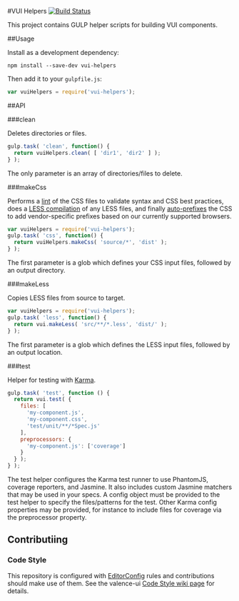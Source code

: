 #VUI Helpers [![Build Status](https://travis-ci.org/Desire2Learn-Valence/valence-ui-helpers.svg?branch=master)](https://travis-ci.org/Desire2Learn-Valence/valence-ui-helpers)

This project contains GULP helper scripts for building VUI components.

##Usage

Install as a development dependency:

```shell
npm install --save-dev vui-helpers
```

Then add it to your `gulpfile.js`:

```javascript
var vuiHelpers = require('vui-helpers');
```

##API

###clean

Deletes directories or files.

```javascript
gulp.task( 'clean', function() {
  return vuiHelpers.clean( [ 'dir1', 'dir2' ] );
} );
```

The only parameter is an array of directories/files to delete.

###makeCss

Performs a [lint](https://www.npmjs.org/package/gulp-csslint) of the CSS files
to validate syntax and CSS best practices, does a
[LESS compilation](https://www.npmjs.org/package/gulp-less) of any LESS files,
and finally [auto-prefixes](https://www.npmjs.org/package/autoprefixer) the CSS
to add vendor-specific prefixes based on our currently supported browsers.

```javascript
var vuiHelpers = require('vui-helpers');
gulp.task( 'css', function() {
  return vuiHelpers.makeCss( 'source/*', 'dist' );
} );
```

The first parameter is a glob which defines your CSS input files, followed by
an output directory.

###makeLess

Copies LESS files from source to target.

```javascript
var vuiHelpers = require('vui-helpers');
gulp.task( 'less', function() {
  return vui.makeLess( 'src/**/*.less', 'dist/' );
} );
```

The first parameter is a glob which defines the LESS input files, followed by
an output location.

###test

Helper for testing with [Karma](https://www.npmjs.org/package/gulp-karma).

```javascript
gulp.task( 'test', function () {
  return vui.test( {
    files: [
      'my-component.js',
      'my-component.css',
      'test/unit/**/*Spec.js'
    ],
    preprocessors: {
      'my-component.js': ['coverage']
    }
  } );
} );
```

The test helper configures the Karma test runner to use PhantomJS, coverage reporters, and Jasmine. It also includes custom Jasmine matchers that may be used in your specs. A config object must be provided to the test helper to specify the files/patterns for the test. Other Karma config properties may be provided, for instance to include files for coverage via the preprocessor property.

## Contributiing

### Code Style

This repository is configured with [EditorConfig](http://editorconfig.org) rules and contributions should make use of them. See the valence-ui [Code Style wiki page](https://github.com/Desire2Learn-Valence/valence-ui-helpers/wiki/Code-Style) for details.
